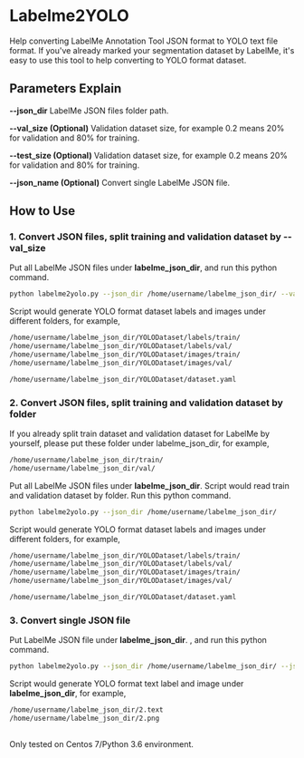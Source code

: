 # Labelme2YOLO

Help converting LabelMe Annotation Tool JSON format to YOLO text file format. 
If you've already marked your segmentation dataset by LabelMe, it's easy to use this tool to help converting to YOLO format dataset.

## Parameters Explain
**--json_dir** LabelMe JSON files folder path.

**--val_size (Optional)** Validation dataset size, for example 0.2 means 20% for validation and 80% for training.

**--test_size (Optional)** Validation dataset size, for example 0.2 means 20% for validation and 80% for training.

**--json_name (Optional)** Convert single LabelMe JSON file.

## How to Use

### 1. Convert JSON files, split training and validation dataset by --val_size
Put all LabelMe JSON files under **labelme_json_dir**, and run this python command.
```bash
python labelme2yolo.py --json_dir /home/username/labelme_json_dir/ --val_size 0.2
```
Script would generate YOLO format dataset labels and images under different folders, for example,
```bash
/home/username/labelme_json_dir/YOLODataset/labels/train/
/home/username/labelme_json_dir/YOLODataset/labels/val/
/home/username/labelme_json_dir/YOLODataset/images/train/
/home/username/labelme_json_dir/YOLODataset/images/val/

/home/username/labelme_json_dir/YOLODataset/dataset.yaml
```

### 2. Convert JSON files, split training and validation dataset by folder
If you already split train dataset and validation dataset for LabelMe by yourself, please put these folder under labelme_json_dir, for example,
```bash
/home/username/labelme_json_dir/train/
/home/username/labelme_json_dir/val/
```
Put all LabelMe JSON files under **labelme_json_dir**. 
Script would read train and validation dataset by folder.
Run this python command.
```bash
python labelme2yolo.py --json_dir /home/username/labelme_json_dir/
```
Script would generate YOLO format dataset labels and images under different folders, for example,
```bash
/home/username/labelme_json_dir/YOLODataset/labels/train/
/home/username/labelme_json_dir/YOLODataset/labels/val/
/home/username/labelme_json_dir/YOLODataset/images/train/
/home/username/labelme_json_dir/YOLODataset/images/val/

/home/username/labelme_json_dir/YOLODataset/dataset.yaml
```

### 3. Convert single JSON file
Put LabelMe JSON file under **labelme_json_dir**. , and run this python command.
```bash
python labelme2yolo.py --json_dir /home/username/labelme_json_dir/ --json_name 2.json
```
Script would generate YOLO format text label and image under **labelme_json_dir**, for example,
```bash
/home/username/labelme_json_dir/2.text
/home/username/labelme_json_dir/2.png
```

##
Only tested on Centos 7/Python 3.6 environment.
